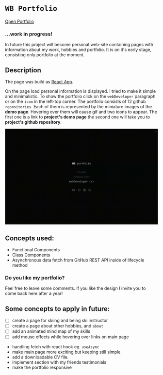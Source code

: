 # `WB Portfolio`

[Open Portfolio](https://wblachut.github.io/my-react-portfolio/)

###

### ...work in progress!

In future this project will become personal web-site containing pages with information about my work, hobbies and portfolio. It is on it's early stage, consisting only portfolio at the moment.

## Description

The page was build as [React App](https://reactjs.org/).

On the page load personal information is displayed. I tried to make it simple and minimalistic. To show the portfolio click on the `webDeveloper` paragraph or on the `icon` in the left-top corner. The portfolio consists of 12 github `repositories`. Each of them is represented by the miniature images of the **demo page**. Hovering over them will cause gif and two icons to appear. The first one is a link to **project's demo page** the second one will take you to **project's github repository**.

![](public/images/my-react-portfolio_gif.gif)

## Concepts used:

- Functional Components
- Class Components
- Asynchronous data fetch from GitHub REST API inside of lifecycle method

### Do you like my portfolio?

Feel free to leave some comments. If you like the design I invite you to come back here after a year!

## Some concepts to apply in future:

- [ ] create a page for skiing and being ski instructor
- [ ] create a page about other hobbies, and `about`
- [ ] add an animated mind map of my skills
- [ ] add mouse effects while hovering over links on main page
- handling fetch with react hook eg. `useAsync`
- make main page more exciting but keeping still simple
- add a downloadable CV file.
- implement section with my friends testimonials
- make the portfolio responsive
